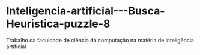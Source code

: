 # Inteligencia-artificial---Busca-Heuristica-puzzle-8
Trabalho da faculdade de ciência da computação na matéria de inteligência artificial
